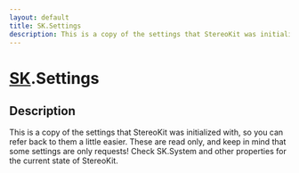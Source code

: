 ```yaml
---
layout: default
title: SK.Settings
description: This is a copy of the settings that StereoKit was initialized with, so you can refer back to them a little easier. These are read only, and keep in mind that some settings are only requests! Check SK.System and other properties for the current state of StereoKit.
---
```

# [SK]({{site.url}}/Pages/Reference/SK.html).Settings

## Description
This is a copy of the settings that StereoKit was
initialized with, so you can refer back to them a little easier.
These are read only, and keep in mind that some settings are
only requests! Check SK.System and other properties for the
current state of StereoKit.

